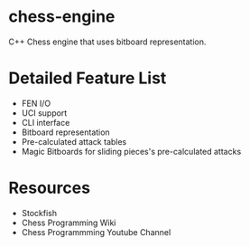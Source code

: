 chess-engine
===
C++ Chess engine that uses bitboard representation.

Detailed Feature List
===
- FEN I/O
- UCI support
- CLI interface
- Bitboard representation
- Pre-calculated attack tables
- Magic Bitboards for sliding pieces's pre-calculated attacks

Resources
===
- Stockfish
- Chess Programming Wiki
- Chess Programmming Youtube Channel
